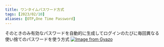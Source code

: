 ```yaml
---
title: ワンタイムパスワード方式
tags: [2023/02/10]
aliases: [OTP,One Time Password]
---
```


そのときのみ有効なパスワードを自動的に生成してログインのたびに毎回異なる使い捨てのパスワードを使う方式
[![Image from Gyazo](https://i.gyazo.com/3860cf3044a93fe18e8c2c62a782e84f.png)](https://gyazo.com/3860cf3044a93fe18e8c2c62a782e84f)